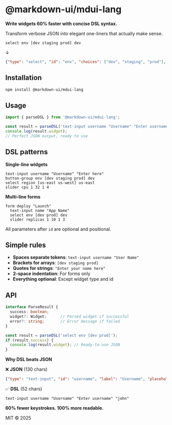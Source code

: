 # @markdown-ui/mdui-lang
**Write widgets 60% faster with concise DSL syntax.**

Transform verbose JSON into elegant one-liners that actually make sense.

```
select env [dev staging prod] dev
```
↓
```json
{"type": "select", "id": "env", "choices": ["dev", "staging", "prod"], "default": "dev"}
```

## Installation

```bash
npm install @markdown-ui/mdui-lang
```

## Usage

```typescript
import { parseDSL } from '@markdown-ui/mdui-lang';

const result = parseDSL('text-input username "Username" "Enter username"');
console.log(result.widget);
// Perfect JSON output, ready to use
```

## DSL patterns

**Single-line widgets**
```
text-input username "Username" "Enter here"
button-group env [dev staging prod] dev
select region [us-east us-west] us-east
slider cpu 1 32 1 4
```

**Multi-line forms**
```
form deploy "Launch"
  text-input name "App Name"
  select env [dev prod] dev
  slider replicas 1 10 1 3
```

All parameters after `id` are optional and positional.

## Simple rules

- **Spaces separate tokens**: `text-input username "User Name"`
- **Brackets for arrays**: `[dev staging prod]`  
- **Quotes for strings**: `"Enter your name here"`
- **2-space indentation**: For forms only
- **Everything optional**: Except widget type and id

## API

```typescript
interface ParseResult {
  success: boolean;
  widget?: Widget;      // Parsed widget if successful  
  error?: string;       // Error message if failed
}

const result = parseDSL('select env [dev prod]');
if (result.success) {
  console.log(result.widget); // Ready-to-use JSON
}
```

**Why DSL beats JSON**

❌ **JSON** (130 chars)
```json
{"type": "text-input", "id": "username", "label": "Username", "placeholder": "Enter username", "default": "john"}
```

✅ **DSL** (52 chars)
```
text-input username "Username" "Enter username" "john"
```

**60% fewer keystrokes. 100% more readable.**

MIT © 2025